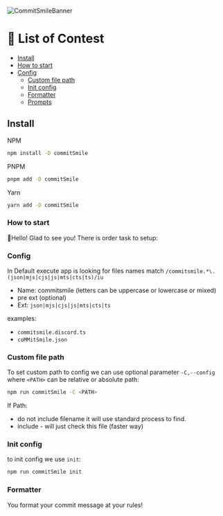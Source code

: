 ![CommitSmileBanner](https://github.com/INeedJobToStartWork/Commit-Smile/assets/97305201/7b18af3e-7472-47f5-99e8-6f97574d2ea7)

# 📜 List of Contest

- [Install](#-list-of-contest)
- [How to start](#how-to-start)
- [Config](#config)
  - [Custom file path](#custom-file-path)
  - [Init config](#init-config)
  - [Formatter](#formatter)
  - [Prompts](#prompts)

## Install

NPM

```bash copy
npm install -D commitSmile
```

PNPM

```bash copy
pnpm add -D commitSmile
```

Yarn

```bash copy
yarn add -D commitSmile
```

### How to start

👋Hello! Glad to see you! There is order task to setup:

### Config

In Default execute app is looking for files names match `/commitsmile.*\.(json|mjs|cjs|js|mts|cts|ts)/iu`

- Name: commitsmile (letters can be uppercase or lowercase or mixed)
- pre ext (optional)
- Ext: `json|mjs|cjs|js|mts|cts|ts`

examples:

- `commitsmile.discord.ts`
- `coMMitSmile.json`

### Custom file path

To set custom path to config we can use optional parameter `-C,--config` where `<PATH>` can be relative or absolute
path:

```bash copy
npm run commitSmile -C <PATH>
```

If Path:

- do not include filename it will use standard process to find.
- include - will just check this file (faster way)

### Init config

to init config we use `init`:

```bash copy
npm run commitSmile init
```

### Formatter

You format your commit message at your rules!
